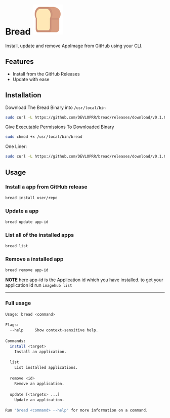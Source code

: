 # Bread ![:bread:](./.github/bread.svg)

Install, update and remove AppImage from GitHub using your CLI.

## Features
- Install from the GitHub Releases
- Update with ease

## Installation

Download The Bread Binary into `/usr/local/bin`
```bash
sudo curl -L https://github.com/DEVLOPRR/bread/releases/download/v0.1.0/bread-0.1.0-x86_64.AppImage -O /usr/local/bin/bread
```

Give Executable Permissions To Downloaded Binary
```bash
sudo chmod +x /usr/local/bin/bread
```

One Liner:
```bash
sudo curl -L https://github.com/DEVLOPRR/bread/releases/download/v0.1.0/bread-0.1.0-x86_64.AppImage -o /usr/local/bin/bread && sudo chmod +x /usr/local/bin/bread
```

## Usage

### Install a app from GitHub release
```bash
bread install user/repo
```

### Update a app
```bash
bread update app-id
```

### List all of the installed apps
```bash
bread list
```

### Remove a installed app
```bash
bread remove app-id
```

**NOTE** here app-id is the Application id which you have installed. to get your application id run `imagehub list`

---

### Full usage

```bash
Usage: bread <command>

Flags:
  --help     Show context-sensitive help.

Commands:
  install <target>
    Install an application.

  list
    List installed applications.

  remove <id>
    Remove an application.

  update [<targets> ...]
    Update an application.

Run "bread <command> --help" for more information on a command.
```
